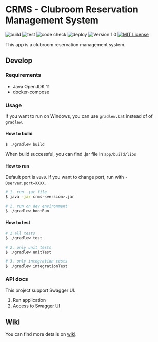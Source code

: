 # CRMS - Clubroom Reservation Management System

![build](https://github.com/averak/CRMS/workflows/build/badge.svg)
![test](https://github.com/averak/CRMS/workflows/test/badge.svg)
![code check](https://github.com/averak/CRMS/workflows/code%20check/badge.svg)
![deploy](https://github.com/averak/CRMS/workflows/deploy/badge.svg)
![Version 1.0](https://img.shields.io/badge/version-1.0-yellow.svg)
[![MIT License](http://img.shields.io/badge/license-MIT-blue.svg?style=flat)](LICENSE)

This app is a clubroom reservation management system.

## Develop

### Requirements

- Java OpenJDK 11
- docker-compose

### Usage

If you want to run on Windows, you can use `gradlew.bat` instead of of `gradlew`.

#### How to bulid

```sh
$ ./gradlew build
```

When build successful, you can find .jar file in `app/build/libs`

#### How to run

Default port is `8080`. If you want to change port, run with `-Dserver.port=XXXX`.

```sh
# 1. run .jar file
$ java -jar crms-<version>.jar

# 2. run on dev environment
$ ./gradlew bootRun
```

#### How to test

```sh
# 1 all tests
$ ./gradlew test

# 2. only unit tests
$ ./gradlew unitTest

# 3. only integration tests
$ ./gradlew integrationTest
```

### API docs

This project support Swagger UI.

1. Run application
2. Access to [Swagger UI](http://localhost:8080/swagger-ui/)

## Wiki

You can find more details on [wiki](https://github.com/averak/CRMS/wiki).
